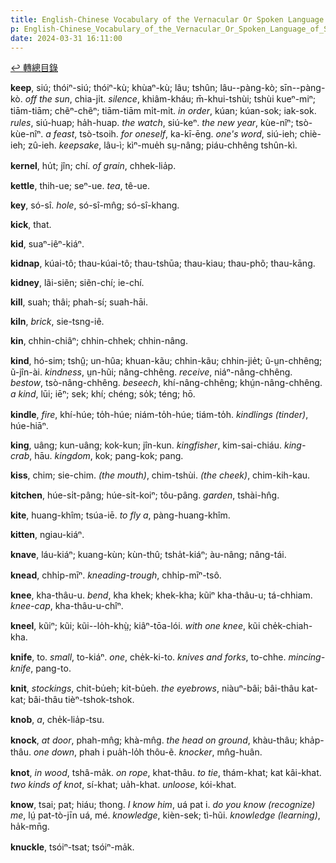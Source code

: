 ```yaml
---
title: English-Chinese Vocabulary of the Vernacular Or Spoken Language of Swatow (英漢汕頭方言口語詞典) / K
p: English-Chinese_Vocabulary_of_the_Vernacular_Or_Spoken_Language_of_Swatow/K
date: 2024-03-31 16:11:00
---
```


[↩️ 轉總目錄](/English-Chinese_Vocabulary_of_the_Vernacular_Or_Spoken_Language_of_Swatow)

**keep**, siú; thóiⁿ-siú; thóiⁿ-kù; khùaⁿ-kù; lâu; tshûn; lâu--pàng-kò; sīn--pàng-kò. *off the sun*, chia-ji̍t. *silence*, khiâm-kháu; m̄-khui-tshùi; tshùi kueⁿ-miⁿ; tiām-tiām; chẽⁿ-chẽⁿ; tiām-tiām mi̍t-mi̍t. *in order*, kúan; kúan-sok; iak-sok. *rules*, siú-huap; ha̍h-huap. *the watch*, siú-keⁿ. *the new year*, kùe-nîⁿ; tsò-kùe-nîⁿ. *a feast*, tsò-tsoih. *for oneself*, ka-kī-ēng. *one's word*, siú-ieh; chiè-ieh; zû-ieh. *keepsake*, lâu-ì; kìⁿ-mue̍h sṳ-nâng; piáu-chhêng tshûn-kì.

**kernel**, hu̍t; jîn; chí. *of grain*, chhek-lia̍p.

**kettle**, thih-ue; seⁿ-ue. *tea*, tê-ue.

**key**, só-sî. *hole*, só-sî-mn̂g; só-sî-khang.

**kick**, that.

**kid**, suaⁿ-iêⁿ-kiáⁿ.

**kidnap**, kúai-tô; thau-kúai-tô; thau-tshūa; thau-kiau; thau-phõ; thau-kāng.

**kidney**, lãi-siẽn; siẽn-chí; ie-chí.
<!--more-->
**kill**, suah; thâi; phah-sí; suah-hāi.

**kiln**, *brick*, sie-tsng-iê.

**kin**, chhin-chiâⁿ; chhin-chhek; chhin-nâng.

**kind**, hó-sim; tshṳ̂; un-hûa; khuan-kãu; chhin-kãu; chhin-jie̍t; ũ-ṳn-chhêng; ũ-jîn-ài. *kindness*, ṳn-hũi; nâng-chhêng. *receive*, niáⁿ-nâng-chhêng. *bestow*, tsò-nâng-chhêng. *beseech*, khí-nâng-chhêng; khṳ́n-nâng-chhêng. *a kind*, lūi; iēⁿ; sek; khí; chéng; so̍k; téng; hō.

**kindle**, *fire*, khí-húe; to̍h-húe; niám-to̍h-húe; tiám-to̍h. *kindlings (tinder)*, húe-hiāⁿ.

**king**, uâng; kun-uâng; kok-kun; jîn-kun. *kingfisher*, kim-sai-chiáu. *king-crab*, hāu. *kingdom*, kok; pang-kok; pang.

**kiss**, chim; sie-chim. *(the mouth)*, chim-tshùi. *(the cheek)*, chim-kih-kau.

**kitchen**, húe-si̍t-pâng; húe-si̍t-koiⁿ; tôu-pâng. *garden*, tshài-hn̂g.

**kite**, huang-khîm; tsúa-iē. *to fly a*, pàng-huang-khîm.

**kitten**, ngiau-kiáⁿ.

**knave**, láu-kiáⁿ; kuang-kùn; kùn-thû; tsha̍t-kiáⁿ; àu-nâng; nâng-tái.

**knead**, chhi̍p-mīⁿ. *kneading-trough*, chhi̍p-mīⁿ-tsô.

**knee**, kha-thâu-u. *bend*, kha khek; khek-kha; kũiⁿ kha-thâu-u; tá-chhiam. *knee-cap*, kha-thâu-u-chîⁿ.

**kneel**, kũiⁿ; kũi; kũi--lo̍h-khṳ̀; kiâⁿ-tōa-lói. *with one knee*, kũi che̍k-chiah-kha.

**knife**, to. *small*, to-kiáⁿ. *one*, che̍k-ki-to. *knives and forks*, to-chhe. *mincing-knife*, pang-to.

**knit**, *stockings*, chit-bu̍eh; kit-bu̍eh. *the eyebrows*, niàuⁿ-bâi; bâi-thâu kat-kat; bâi-thâu tièⁿ-tshok-tshok.

**knob**, *a*, che̍k-lia̍p-tsu.

**knock**, *at door*, phah-mn̂g; khà-mn̂g. *the head on ground*, khàu-thâu; kha̍p-thâu. *one down*, phah i pua̍h-lo̍h thôu-ẽ. *knocker*, mn̂g-huân.

**knot**, *in wood*, tshâ-ma̍k. *on rope*, khat-thâu. *to tie*, thám-khat; kat kâi-khat. *two kinds of knot*, sí-khat; ua̍h-khat. *unloose*, kói-khat.

**know**, tsai; pat; hiáu; thong. *I know him*, uá pat i. *do you know (recognize) me*, lṳ́ pat-tò-jīn uá, mé. *knowledge*, kièn-sek; tì-hũi. *knowledge (learning)*, ha̍k-mn̄g.

**knuckle**, tsóiⁿ-tsat; tsóiⁿ-ma̍k.
